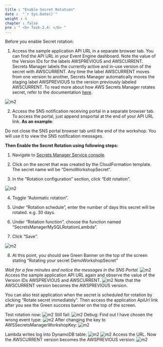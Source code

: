 ```yaml
---
title : "Enable Secret Rotation"
date :  "`r Sys.Date()`" 
weight : 4 
chapter : false
pre : " <b> Task-2.4: </b> "
---
```


Before you enable Secret rotation:

1. Access the sample application API URL in a separate browser tab. You can find the API URL in your Event Engine dashboard. Note the value of the Version IDs for the labels AWSPREVIOUS and AWSCURRENT. Secrets Manager labels the currently active and in-use version of the secret with AWSCURRENT. Any time the label AWSCURRENT moves from one version to another, Secrets Manager automatically moves the staging label AWSPREVIOUS to the version previously labeled AWSCURRENT. To read more about how AWS Secrets Manager rotates secret, refer to the documentation [here](https://docs.aws.amazon.com/secretsmanager/latest/userguide/terms-concepts.html#term_rotation).

![m2](/images/m2/2.4/s1.png)

2. Access the SNS notification receiving portal in a separate browser tab. To access the portal, just append snsportal at the end of your API URL link. **As an example**:


Do not close the SNS portal browser tab until the end of the workshop. You will use it to view the SNS notification messages.

**Then Enable the Secret Rotation using following steps:**

1. Navigate to [Secrets Manager Service console](https://console.aws.amazon.com/secretsmanager).


2. Click on the secret that was created by the CloudFormation template. The secret name will be “DemoWorkshopSecret“.


3. In the “Rotation configuration” section, click “Edit rotation”.

![m2](/images/m2/2.4/s3.png)

4. Toggle “Automatic rotation”.



5. Under “Rotation schedule”, enter the number of days this secret will be rotated. e.g. 30 days.



6. Under “Rotation function”, choose the function named “SecretsManagerMySQLRotationLambda”.



7. Click “Save”.

![m2](/images/m2/2.4/s7.png)

8. At this point, you should see Green Banner on the top of the screen stating “Rotating your secret DemoWorkshopSecret”

*Wait for a few minutes and notice the messages in the SNS Portal.*
![m2](/images/m2/2.4/s8a.png)
Access the sample application API URL again and observe the value of the Version IDs AWSPREVIOUS and AWSCURRENT.
![m2](/images/m2/2.4/s8b.png)
Note that the AWSCURRENT version becomes the AWSPREVIOUS version.

You can also test application when the secret is scheduled for rotation by clicking “Rotate secret immediately”. Then access the application ApiUrl link after you see the Green success banner on the top of the screen.

Test rotation now:
![m2](/images/m2/2.4/s9a.png)
Still fail:
![m2](/images/m2/2.4/s9b.png)
Debug: Find out I have chosen the wrong event type:
![m2](/images/m2/2.4/s9c.png)
After changing the key to AWSSecretsManagerWorkshopKey:
![m2](/images/m2/2.4/s9d.png)

Lambda writes log into DynamoDB table:
![m2](/images/m2/2.4/s9e.png)
![m2](/images/m2/2.4/s9f.png)
Access the URL. Now the AWSCURRENT version becomes the AWSPREVIOUS version:
![m2](/images/m2/2.4/s9g.png)